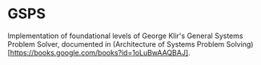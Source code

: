 GSPS
====
Implementation of foundational levels of George Klir's General Systems Problem Solver, documented in (Architecture of Systems Problem Solving)[https://books.google.com/books?id=1oLuBwAAQBAJ].

